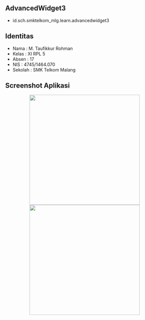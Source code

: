 ## AdvancedWidget3
* id.sch.smktelkom_mlg.learn.advancedwidget3

## Identitas
* Nama  : M. Taufikkur Rohman
* Kelas : XI RPL 5
* Absen : 17
* NIS   : 4745/1464.070
* Sekolah : SMK Telkom Malang

## Screenshot Aplikasi
<p align="center">
  <img src="http://i65.tinypic.com/20q1183.jpg" width="350"/>
  <img src="https://cloud.githubusercontent.com/assets/22131527/22635084/bb2e67ae-ec62-11e6-96a6-547330b1432d.jpeg" width="350"/>
</p>
